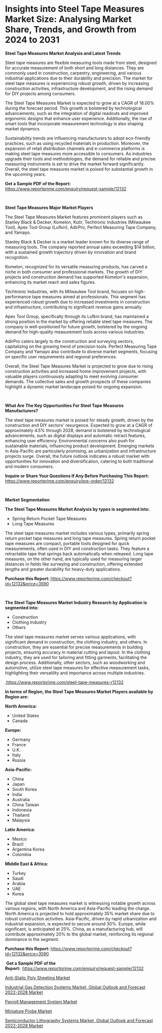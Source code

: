<p><h1>Insights into Steel Tape Measures Market Size: Analysing Market Share, Trends, and Growth from 2024 to 2031</h1></p><p><strong>Steel Tape Measures Market Analysis and Latest Trends</strong></p>
<p><p>Steel tape measures are flexible measuring tools made from steel, designed for accurate measurement of both short and long distances. They are commonly used in construction, carpentry, engineering, and various industrial applications due to their durability and precision. The market for steel tape measures is experiencing robust growth, driven by increasing construction activities, infrastructure development, and the rising demand for DIY projects among consumers.</p><p>The Steel Tape Measures Market is expected to grow at a CAGR of 18.00% during the forecast period. This growth is bolstered by technological advancements, such as the integration of digital readouts and improved ergonomic designs that enhance user experience. Additionally, the rise of smart tools that incorporate measurement technology is also shaping market dynamics.</p><p>Sustainability trends are influencing manufacturers to adopt eco-friendly practices, such as using recycled materials in production. Moreover, the expansion of retail distribution channels and e-commerce platforms is making steel tape measures more accessible to consumers. As industries upgrade their tools and methodologies, the demand for reliable and precise measuring instruments is set to drive the market forward significantly. Overall, the steel tape measures market is poised for substantial growth in the upcoming years.</p></p>
<p><strong>Get a Sample PDF of the Report:&nbsp;</strong> <a href="https://www.reportprime.com/enquiry/request-sample/12132">https://www.reportprime.com/enquiry/request-sample/12132</a></p>
<p>&nbsp;</p>
<p><strong>Steel Tape Measures Major Market Players</strong></p>
<p><p>The Steel Tape Measures Market features prominent players such as Stanley Black & Decker, Komelon, Kutir, Techtronic Industries (Milwaukee Tool), Apex Tool Group (Lufkin), AdirPro, Perfect Measuring Tape Company, and Yamayo. </p><p>Stanley Black & Decker is a market leader known for its diverse range of measuring tools. The company reported annual sales exceeding $14 billion, with a sustained growth trajectory driven by innovation and brand recognition.</p><p>Komelon, recognized for its versatile measuring products, has carved a niche in both consumer and professional markets. The growth of DIY projects and construction demand has supported Komelon's expansion, enhancing its market reach and sales figures.</p><p>Techtronic Industries, with its Milwaukee Tool brand, focuses on high-performance tape measures aimed at professionals. This segment has experienced robust growth due to increased investments in construction and infrastructure, contributing to significant revenue gains annually.</p><p>Apex Tool Group, specifically through its Lufkin brand, has maintained a strong position in the market by offering reliable steel tape measures. The company is well-positioned for future growth, bolstered by the ongoing demand for high-quality measurement tools across various industries.</p><p>AdirPro caters largely to the construction and surveying sectors, capitalizing on the growing trend of precision tools. Perfect Measuring Tape Company and Yamayo also contribute to diverse market segments, focusing on specific user requirements and regional preferences.</p><p>Overall, the Steel Tape Measures Market is projected to grow due to rising construction activities and increased home improvement projects, with valuable players continuously adapting to meet evolving consumer demands. The collective sales and growth prospects of these companies highlight a dynamic market landscape poised for ongoing expansion.</p></p>
<p>&nbsp;</p>
<p><strong>What Are The Key Opportunities For Steel Tape Measures Manufacturers?</strong></p>
<p><p>The steel tape measures market is poised for steady growth, driven by the construction and DIY sectors' resurgence. Expected to grow at a CAGR of approximately 4.5% through 2028, demand is bolstered by technological advancements, such as digital displays and automatic retract features, enhancing user efficiency. Environmental concerns also push for sustainable materials, influencing product development. Emerging markets in Asia-Pacific are particularly promising, as urbanization and infrastructure projects surge. Overall, the future outlook indicates a robust market with opportunities for innovation and diversification, catering to both traditional and modern consumers.</p></p>
<p><strong>Inquire or Share Your Questions If Any Before Purchasing This Report:</strong> <a href="https://www.reportprime.com/enquiry/pre-order/12132">https://www.reportprime.com/enquiry/pre-order/12132</a></p>
<p>&nbsp;</p>
<p><strong>Market Segmentation</strong></p>
<p><strong>The Steel Tape Measures Market Analysis by types is segmented into:</strong></p>
<p><ul><li>Spring Return Pocket Tape Measures</li><li>Long Tape Measures</li></ul></p>
<p><p>The steel tape measures market includes various types, primarily spring return pocket tape measures and long tape measures. Spring return pocket tape measures are compact, portable tools designed for quick measurements, often used in DIY and construction tasks. They feature a retractable tape that springs back automatically when released. Long tape measures, on the other hand, are typically used for measuring larger distances in fields like surveying and construction, offering extended lengths and greater durability for heavy-duty applications.</p></p>
<p><strong>Purchase this Report:&nbsp;</strong><a href="https://www.reportprime.com/checkout?id=12132&price=3590">https://www.reportprime.com/checkout?id=12132&price=3590</a></p>
<p>&nbsp;</p>
<p><strong>The Steel Tape Measures Market Industry Research by Application is segmented into:</strong></p>
<p><ul><li>Construction</li><li>Clothing Industry</li><li>Others</li></ul></p>
<p><p>The steel tape measures market serves various applications, with significant demand in construction, the clothing industry, and others. In construction, they are essential for precise measurements in building projects, ensuring accuracy in material cutting and layout. In the clothing industry, they are used for tailoring and fitting garments, facilitating the design process. Additionally, other sectors, such as woodworking and automotive, utilize steel tape measures for effective measurement tasks, highlighting their versatility and importance across multiple industries.</p></p>
<p><a href="https://www.reportprime.com/steel-tape-measures-r12132">&nbsp;https://www.reportprime.com/steel-tape-measures-r12132</a></p>
<p><strong>In terms of Region, the Steel Tape Measures Market Players available by Region are:</strong></p>
<p>
    <p> <strong> North America: </strong>
        <ul>
            <li>United States</li>
            <li>Canada</li>
        </ul>
        </p> 
    <p> <strong> Europe: </strong>
        <ul>
            <li>Germany</li>
            <li>France</li>
            <li>U.K.</li>
            <li>Italy</li>
            <li>Russia</li>
        </ul>
        </p> 
    <p> <strong> Asia-Pacific: </strong>
        <ul>
            <li>China</li>
            <li>Japan</li>
            <li>South Korea</li>
            <li>India</li>
            <li>Australia</li>
            <li>China Taiwan</li>
            <li>Indonesia</li>
            <li>Thailand</li>
            <li>Malaysia</li>
        </ul>
        </p> 
    <p> <strong> Latin America: </strong>
        <ul>
            <li>Mexico</li>
            <li>Brazil</li>
            <li>Argentina Korea</li>
            <li>Colombia</li>
        </ul>
        </p> 
    <p> <strong> Middle East & Africa: </strong>
        <ul>
            <li>Turkey</li>
            <li>Saudi</li>
            <li>Arabia</li>
            <li>UAE</li>
            <li>Korea</li>
        </ul>
    </p>
    </p>
<p><p>The global steel tape measures market is witnessing notable growth across various regions, with North America and Asia-Pacific leading the charge. North America is projected to hold approximately 35% market share due to robust construction activities. Asia-Pacific, driven by rapid urbanization and industrial expansion, is expected to secure around 30%. Europe, while significant, is anticipated at 25%. China, as a manufacturing hub, will contribute approximately 20% to the global market, reinforcing its regional dominance in the segment.</p></p>
<p><strong>Purchase this Report: </strong><a href="https://www.reportprime.com/checkout?id=12132&price=3590">https://www.reportprime.com/checkout?id=12132&price=3590</a></p>
<p>&nbsp;<strong>Get a Sample PDF of the Report:&nbsp;&nbsp;</strong><a href="https://www.reportprime.com/enquiry/request-sample/12132">https://www.reportprime.com/enquiry/request-sample/12132</a></p>
<p><strong></strong></p>
<p><p><a href="https://issuu.com/reportprime-2/docs/anti-static-poly-sheeting-market-si_ce1014c66e813e">Anti-Static Poly Sheeting Market</a></p><p><a href="https://www.linkedin.com/pulse/industrial-gas-detection-systems-market-global-outlook-forecast-dujmf?trackingId=ccDDFuprQOmv1USxVjGgqA%3D%3D">Industrial Gas Detection Systems Market, Global Outlook and Forecast 2022-2028 Market</a></p><p><a href="https://medium.com/@kimwalker1923/strategic-roadmap-global-payroll-management-system-market-insights-and-opportunities-2024-2031-8cfc83ce7d64">Payroll Management System Market</a></p><p><a href="https://medium.com/@chadlabadie2023/global-miniature-probe-market-status-2024-2031-and-forecast-by-region-product-end-use-1e1441d004cd">Miniature Probe Market</a></p><p><a href="https://www.linkedin.com/pulse/strategic-insights-global-semiconductor-lithography-systems-lnhif?trackingId=YDPjAVVPRiubZT0jp5joGQ%3D%3D">Semiconductor Lithography Systems Market, Global Outlook and Forecast 2022-2028 Market</a></p></p>